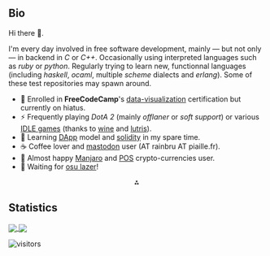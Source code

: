 ## Bio

Hi there 👋.

I'm every day involved in free software development, mainly &mdash; but not only &mdash; in
backend in *C* or *C++*. Occasionally using interpreted languages such as *ruby* or *python*. Regularly trying to learn new, functionnal languages (including *haskell*, *ocaml*, multiple *scheme* dialects and *erlang*). Some of these test repositories may spawn around.

- 🔭 Enrolled in **FreeCodeCamp**'s [data-visualization](https://www.freecodecamp.org/learn/data-visualization/) certification but currently on hiatus.
- ⚡ Frequently playing *DotA 2* (mainly *offlaner* or *soft support*) or various [IDLE games](https://en.wikipedia.org/wiki/Incremental_game) (thanks to [wine](https://github.com/wine-mirror/wine) and [lutris](https://github.com/lutris/lutris)).
- 🤔 Learning [DApp](https://en.wikipedia.org/wiki/Decentralized_application) model and [solidity](https://en.wikipedia.org/wiki/Solidity) in my spare time. 
- ☕ Coffee lover and [mastodon](https://github.com/mastodon/mastodon) user (AT rainbru AT piaille.fr).
- 🌱 Almost happy [Manjaro](https://manjaro.org/) and  [POS](https://en.wikipedia.org/wiki/Proof_of_stake) crypto-currencies user. 
- 💬 Waiting for [osu lazer](https://github.com/ppy/osu)!

<!--
**jepasq/jepasq** is a ✨ _special_ ✨ repository because its `README.md` (this file) appears on your GitHub profile.

Here are some ideas to get you started:


- 📫 How to reach me: ...
- 😄 Pronouns: ...
-->

<p align=center>⁂</p>

## Statistics

<a href="https://github.com/jepasq/jepasq">
  <img align="center" style="max-width:250px" src="https://github-readme-stats-git-masterrstaa-rickstaa.vercel.app/api?username=jepasq&count_private=true&show_icons=true&theme=tokyonight" />
</a>
<a href="https://github.com/jepasq/jepasq">
  <img align="center" src="https://github-readme-stats-git-masterrstaa-rickstaa.vercel.app/api/top-langs/?username=jepasq&layout=compact&theme=tokyonight&langs_count=8" />
</a>

![visitors](https://visitor-badge.laobi.icu/badge?page_id=jepasq.jepasq)
